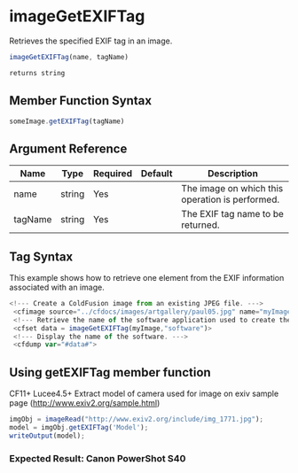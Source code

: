 # imageGetEXIFTag

Retrieves the specified EXIF tag in an image.

```javascript
imageGetEXIFTag(name, tagName)
```

```javascript
returns string
```

## Member Function Syntax

```javascript
someImage.getEXIFTag(tagName)
```

## Argument Reference

| Name | Type | Required | Default | Description |
| --- | --- | --- | --- | --- |
| name | string | Yes |  | The image on which this operation is performed. |
| tagName | string | Yes |  | The EXIF tag name to be returned. |

## Tag Syntax

This example shows how to retrieve one element from the EXIF information associated with an image.

```javascript
<!--- Create a ColdFusion image from an existing JPEG file. ---> 
 <cfimage source="../cfdocs/images/artgallery/paul05.jpg" name="myImage"> 
 <!--- Retrieve the name of the software application used to create the original image. ---> 
 <cfset data = imageGetEXIFTag(myImage,"software")> 
 <!--- Display the name of the software. ---> 
 <cfdump var="#data#">
```

## Using getEXIFTag member function

CF11+ Lucee4.5+ Extract model of camera used for image on exiv sample page (http://www.exiv2.org/sample.html)

```javascript
imgObj = imageRead("http://www.exiv2.org/include/img_1771.jpg");
model = imgObj.getEXIFTag('Model');
writeOutput(model);
```

### Expected Result: Canon PowerShot S40
